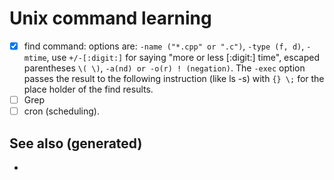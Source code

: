 # Unix command learning

-   [x] find command: options are: `-name ("*.cpp" or ".c")`,
    `-type (f, d)`, `-mtime`, use `+/-[:digit:]` for saying "more or
    less \[:digit:\] time", escaped parentheses `\( \)`,
    `-a(nd) or -o(r) ! (negation)`. The `-exec` option passes the result
    to the following instruction (like ls -s) with `{} \;` for the place
    holder of the find results.
-   [ ] Grep
-   [ ] cron (scheduling).

## See also (generated)

-   
